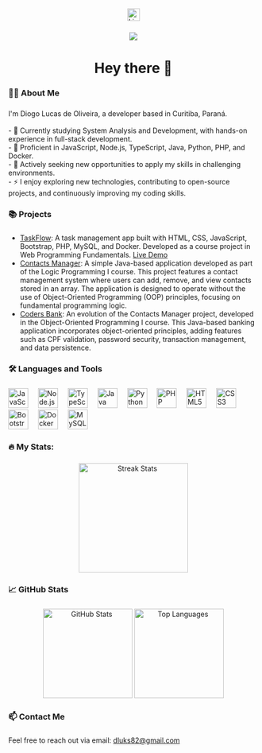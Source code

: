 ###

<div align="center">
  <a href="https://www.linkedin.com/in/diogo-lucas-de-oliveira/">
    <img src="https://img.shields.io/static/v1?message=LinkedIn&logo=linkedin&label=&color=0077B5&logoColor=white&labelColor=&style=for-the-badge" height="25" alt="LinkedIn" />
  </a>
</div>

###

<div align="center">
  <img src="https://visitor-badge.laobi.icu/badge?page_id=dluks82.dluks82" />
</div>

###

<h1 align="center">Hey there 👋</h1>

###

<h3 align="left">👨‍💻 About Me</h3>

###

<p align="left">I'm Diogo Lucas de Oliveira, a developer based in Curitiba, Paraná.<br><br>
- 🌱 Currently studying System Analysis and Development, with hands-on experience in full-stack development.<br>
- 💼 Proficient in JavaScript, Node.js, TypeScript, Java, Python, PHP, and Docker.<br>
- 🚀 Actively seeking new opportunities to apply my skills in challenging environments.<br>
- ⚡ I enjoy exploring new technologies, contributing to open-source projects, and continuously improving my coding skills.</p>

###

<h3 align="left">📚 Projects</h3>

###

<ul>
  <li><a href="https://github.com/dluks82/fpw-as2-taskflow">TaskFlow</a>: A task management app built with HTML, CSS, JavaScript, Bootstrap, PHP, MySQL, and Docker. Developed as a course project in Web Programming Fundamentals. <a href="https://taskflow.11051982.xyz">Live Demo</a></li>
  
  <li><a href="https://github.com/dluks82/coders24_lp_projeto_final">Contacts Manager</a>: A simple Java-based application developed as part of the Logic Programming I course. This project features a contact management system where users can add, remove, and view contacts stored in an array. The application is designed to operate without the use of Object-Oriented Programming (OOP) principles, focusing on fundamental programming logic.</li>

  <li><a href="https://github.com/dluks82/coders24_poo_projeto_final">Coders Bank</a>: An evolution of the Contacts Manager project, developed in the Object-Oriented Programming I course. This Java-based banking application incorporates object-oriented principles, adding features such as CPF validation, password security, transaction management, and data persistence.</li>
</ul>


###

<h3 align="left">🛠️ Languages and Tools</h3>

###

<div align="left">
  <img src="https://cdn.jsdelivr.net/gh/devicons/devicon/icons/javascript/javascript-original.svg" height="40" alt="JavaScript" />
  <img width="12" />
  <img src="https://cdn.jsdelivr.net/gh/devicons/devicon/icons/nodejs/nodejs-original.svg" height="40" alt="Node.js" />
  <img width="12" />
  <img src="https://cdn.jsdelivr.net/gh/devicons/devicon/icons/typescript/typescript-original.svg" height="40" alt="TypeScript" />
  <img width="12" />
  <img src="https://cdn.jsdelivr.net/gh/devicons/devicon/icons/java/java-original.svg" height="40" alt="Java" />
  <img width="12" />
  <img src="https://cdn.jsdelivr.net/gh/devicons/devicon/icons/python/python-original.svg" height="40" alt="Python" />
  <img width="12" />
  <img src="https://cdn.jsdelivr.net/gh/devicons/devicon/icons/php/php-original.svg" height="40" alt="PHP" />
  <img width="12" />
  <img src="https://cdn.jsdelivr.net/gh/devicons/devicon/icons/html5/html5-original.svg" height="40" alt="HTML5" />
  <img width="12" />
  <img src="https://cdn.jsdelivr.net/gh/devicons/devicon/icons/css3/css3-original.svg" height="40" alt="CSS3" />
  <img width="12" />
  <img src="https://cdn.jsdelivr.net/gh/devicons/devicon/icons/bootstrap/bootstrap-original.svg" height="40" alt="Bootstrap" />
  <img width="12" />
  <img src="https://cdn.jsdelivr.net/gh/devicons/devicon/icons/docker/docker-plain-wordmark.svg" height="40" alt="Docker" />
  <img width="12" />
  <img src="https://cdn.jsdelivr.net/gh/devicons/devicon/icons/mysql/mysql-original-wordmark.svg" height="40" alt="MySQL" />
</div>

###

<h3 align="left">🔥 My Stats:</h3>

###

<div align="center">
  <img src="https://streak-stats.demolab.com?user=dluks82&locale=en&mode=daily&theme=dark&hide_border=false&border_radius=5&order=3" height="220" alt="Streak Stats" />
</div>

###

<h3 align="left">📈 GitHub Stats</h3>

###

<div align="center">
  <img src="https://github-readme-stats.vercel.app/api?username=dluks82&show_icons=true&theme=dark" height="180" alt="GitHub Stats" />
  <img src="https://github-readme-stats.vercel.app/api/top-langs/?username=dluks82&layout=compact&theme=dark" height="180" alt="Top Languages" />
</div>

###

<h3 align="left">📫 Contact Me</h3>

###

<p align="left">Feel free to reach out via email: <a href="mailto:dluks82@gmail.com">dluks82@gmail.com</a></p>
